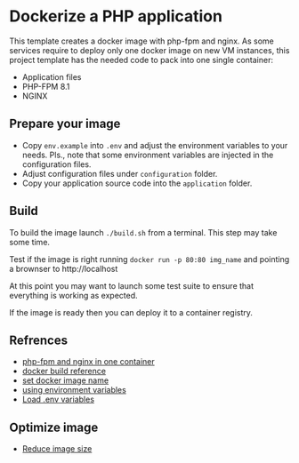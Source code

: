 # Dockerize a PHP application

This template creates a docker image with php-fpm and nginx. As some services require to deploy only one docker image on new VM instances, this project template has the needed code to pack into one single container:

* Application files
* PHP-FPM 8.1
* NGINX

## Prepare your image

* Copy ```env.example``` into ```.env``` and adjust the environment variables to your needs. Pls., note that some environment variables are injected in the configuration files.
* Adjust configuration files under ```configuration``` folder.
* Copy your application source code into the ```application``` folder.

## Build

To build the image launch ```./build.sh``` from a terminal. This step may take some time.

Test if the image is right running ```docker run -p 80:80 img_name``` and pointing a brownser to http://localhost

At this point you may want to launch some test suite to ensure that everything is working as expected.

If the image is ready then you can deploy it to a container registry.

## Refrences


* [php-fpm and nginx in one container](https://stackoverflow.com/questions/46332919/combining-php-fpm-with-nginx-in-one-dockerfile)
* [docker build reference](https://docs.docker.com/engine/reference/commandline/build/)
* [set docker image name](https://stackoverflow.com/questions/38986057/how-to-set-image-name-in-dockerfile)
* [using environment variables](https://www.baeldung.com/linux/nginx-config-environment-variables)
* [Load .env variables](https://gist.github.com/mihow/9c7f559807069a03e302605691f85572)

## Optimize image

* [Reduce image size](https://devopscube.com/reduce-docker-image-size/)

